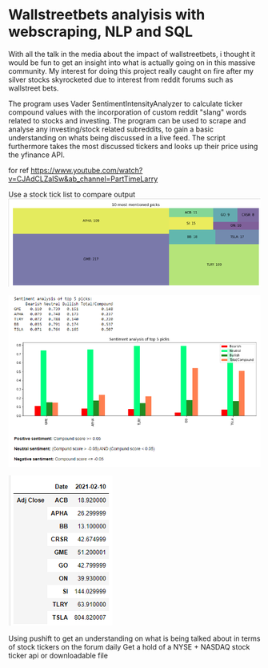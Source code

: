 # Wallstreetbets analyisis with webscraping, NLP and SQL
With all the talk in the media about the impact of wallstreetbets, i thought it would be fun to get an insight into what is actually going on in this massive community.
My interest for doing this project really caught on fire after my silver stocks skyrocketed due to interest from reddit forums such as wallstreet bets.

The program uses Vader SentimentIntensityAnalyzer to calculate ticker compound values with the incorporation of custom reddit "slang" words related to stocks and investing.
The program can be used to scrape and analyse any investing/stock related subreddits, to gain a basic understanding on whats being discussed in a live feed.
The script furthermore takes the most discussed tickers and looks up their price using the yfinance API.

for ref https://www.youtube.com/watch?v=CJAdCLZaISw&ab_channel=PartTimeLarry

Use a stock tick list to compare output
![](reddit_treemap.png)

![](Reddit_sentiment.png)

![](ticker_prices.png)

Using pushift to get an understanding on what is being talked about in terms of stock tickers on the forum daily
Get a hold of a NYSE + NASDAQ stock ticker api or downloadable file
